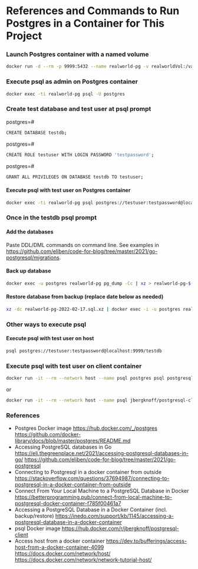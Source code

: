 # References and Commands to Run Postgres in a Container for This Project

### Launch Postgres container with a named volume
```bash
docker run -d --rm -p 9999:5432 --name realworld-pg -v realworldVol:/var/lib/postgresql/data -e POSTGRES_PASSWORD=realworld-pg postgres
```

### Execute psql as admin on Postgres container
```bash
docker exec -ti realworld-pg psql -U postgres
```

### Create test database and test user at psql prompt
postgres=# 
```bash
CREATE DATABASE testdb;
```
postgres=# 
```bash
CREATE ROLE testuser WITH LOGIN PASSWORD 'testpassword';
```
postgres=#
```bash
GRANT ALL PRIVILEGES ON DATABASE testdb TO testuser;
```

#### Execute psql with test user on Postgres container
```bash
docker exec -ti realworld-pg psql postgres://testuser:testpassword@localhost/testdb
```

### Once in the testdb psql prompt

#### Add the databases
Paste DDL/DML commands on command line. See examples in 
https://github.com/eliben/code-for-blog/tree/master/2021/go-postgresql/migrations.

#### Back up database
```bash
docker exec -u postgres realworld-pg pg_dump -Cc | xz > realworld-pg-$(date -u +%Y-%m-%d).sql.xz
```

#### Restore database from backup (replace date below as needed)
```bash
xz -dc realworld-pg-2022-02-17.sql.xz | docker exec -i -u postgres realworld-pg psql –set ON_ERROR_STOP=on –single-transaction 
```

### Other ways to execute psql

#### Execute psql with test user on host
```bash
psql postgres://testuser:testpassword@localhost:9999/testdb
```

### Execute psql with test user on client container
```bash
docker run -it --rm --network host --name psql postgres psql postgresql://testuser:testpassword@localhost:9999/testdb
```
or
```bash
docker run -it --rm --network host --name psql jbergknoff/postgresql-client postgresql://testuser:testpassword@localhost:9999/testdb
```

### References

- Postgres Docker image
  https://hub.docker.com/_/postgres
  https://github.com/docker-library/docs/blob/master/postgres/README.md
- Accessing PostgreSQL databases in Go
  https://eli.thegreenplace.net/2021/accessing-postgresql-databases-in-go/
  https://github.com/eliben/code-for-blog/tree/master/2021/go-postgresql
- Connecting to Postgresql in a docker container from outside
  https://stackoverflow.com/questions/37694987/connecting-to-postgresql-in-a-docker-container-from-outside
- Connect From Your Local Machine to a PostgreSQL Database in Docker
  https://betterprogramming.pub/connect-from-local-machine-to-postgresql-docker-container-f785f00461a7
- Accessing a PostgreSQL Database in a Docker Container (incl. backup/restore)
  https://inedo.com/support/kb/1145/accessing-a-postgresql-database-in-a-docker-container
- psql Docker image
  https://hub.docker.com/r/jbergknoff/postgresql-client
- Access host from a docker container
  https://dev.to/bufferings/access-host-from-a-docker-container-4099
  https://docs.docker.com/network/host/
  https://docs.docker.com/network/network-tutorial-host/
